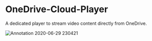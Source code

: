 # OneDrive-Cloud-Player 
 
 A dedicated player to stream video content directly from OneDrive.

![Annotation 2020-06-29 230421](https://user-images.githubusercontent.com/43609220/86056344-99022180-ba5d-11ea-86ca-0e6500b0d00e.png)
